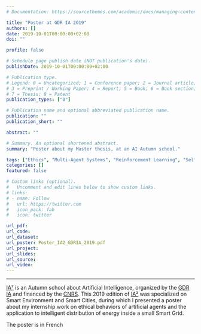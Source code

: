 ```yaml
---
# Documentation: https://sourcethemes.com/academic/docs/managing-content/

title: "Poster at GDR IA 2019"
authors: []
date: 2019-10-01T00:00:00+02:00
doi: ""

profile: false

# Schedule page publish date (NOT publication's date).
publishDate: 2019-10-01T00:00:00+02:00

# Publication type.
# Legend: 0 = Uncategorized; 1 = Conference paper; 2 = Journal article;
# 3 = Preprint / Working Paper; 4 = Report; 5 = Book; 6 = Book section;
# 7 = Thesis; 8 = Patent
publication_types: ["0"]

# Publication name and optional abbreviated publication name.
publication: ""
publication_short: ""

abstract: ""

# Summary. An optional shortened abstract.
summary: "Poster about my Master thesis, at an AI Autumn school."

tags: ["Ethics", "Multi-Agent Systems", "Reinforcement Learning", "Self-Organizing Maps", "Smart Grids"]
categories: []
featured: false

# Custom links (optional).
#   Uncomment and edit lines below to show custom links.
# links:
# - name: Follow
#   url: https://twitter.com
#   icon_pack: fab
#   icon: twitter

url_pdf:
url_code:
url_dataset:
url_poster: Poster_IA2_GDRIA_2019.pdf
url_project:
url_slides:
url_source:
url_video:
---
```


***

[IA²][1] is an Autumn school about Artificial Intelligence, organized by the [GDR IA][2] and financed by the [CNRS][3]. 
This 2019 edition of [IA²][1] was specialized on Smart Environment and Smart Cities, during which I presented a poster 
about my internship work on ethical behaviors of artificial agents and the application to intelligent distribution of 
energy inside a small Smart Grid.

The poster is in French

[1]: https://ia2.gdria.fr/
[2]: https://gdria.fr/
[3]: https://cnrs.fr/
